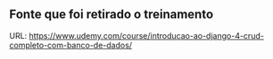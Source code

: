 ## Fonte que foi retirado o treinamento
URL: https://www.udemy.com/course/introducao-ao-django-4-crud-completo-com-banco-de-dados/

